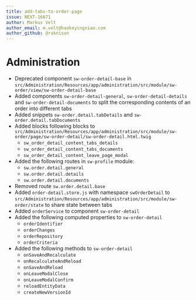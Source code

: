```yaml
---
title: add-tabs-to-order-page
issue: NEXT-16671
author: Markus Velt
author_email: m.velt@haokeyingxiao.com 
author_github: @raknison
---
```

# Administration
* Deprecated component `sw-order-detail-base` in `src/Administration/Resources/app/administration/src/module/sw-order/view/sw-order-detail-base`
* Added components `sw-order-detail-general`, `sw-order-detail-details` and `sw-order-detail-documents` to split the corresponding contents of an order into different tabs
* Added snippets `sw-order.detail.tabDetails` and `sw-order.detail.tabDocuments`
* Added blocks following blocks to `src/Administration/Resources/app/administration/src/module/sw-order/page/sw-order-detail/sw-order-detail.html.twig` 
    * `sw_order_detail_content_tabs_details`
    * `sw_order_detail_content_tabs_documents` 
    * `sw_order_detail_content_leave_page_modal`
* Added the following routes in `sw-profile` module:
    * `sw.order.detail.general`
    * `sw.order.detail.details`
    * `sw.order.detail.documents`
* Removed route `sw.order.detail.base`
* Added `order-detail.store.js` with namespace `swOrderDetail` to `src/Administration/Resources/app/administration/src/module/sw-order/state` to share state between tabs
* Added `orderService` to component `sw-order-detail`
* Added the following computed properties to `sw-order-detail`
    * `orderIdentifier`
    * `orderChanges`
    * `orderRepository`
    * `orderCriteria` 
* Added the following methods to `sw-order-detail`
    * `onSaveAndRecalculate`
    * `onRecalculateAndReload`
    * `onSaveAndReload`
    * `onLeaveModalClose`
    * `onLeaveModalConfirm`
    * `reloadEntityData`
    * `createNewVersionId`
